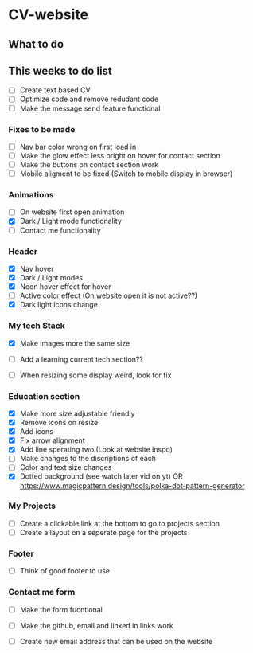 # CV-website

## What to do
## This weeks to do list
- [ ] Create text based CV
- [ ] Optimize code and remove redudant code
- [ ] Make the message send feature functional

### Fixes to be made
- [ ] Nav bar color wrong on first load in
- [ ] Make the glow effect less bright on hover for contact section.
- [ ] Make the buttons on contact section work
- [ ] Mobile aligment to be fixed (Switch to mobile display in browser)

### Animations
 - [ ] On website first open animation
  - [x] Dark / Light mode functionality
  - [ ] Contact me functionality

### Header
 - [x] Nav hover
 - [x] Dark / Light modes
 - [x] Neon hover effect for hover
 - [ ] Active color effect (On website open it is not active??)
 - [x] Dark light icons change

### My tech Stack
- [x] Make images more the same size
- [ ] Add a learning current tech section??
- [ ] When resizing some display weird, look for fix


### Education section
- [x] Make more size adjustable friendly
- [x] Remove icons on resize
- [x] Add icons 
- [x] Fix arrow alignment
- [x] Add line sperating two (Look at website inspo)
- [ ] Make changes to the discriptions of each
- [ ] Color and text size changes
- [x] Dotted background (see watch later vid on yt) OR https://www.magicpattern.design/tools/polka-dot-pattern-generator

### My Projects
- [ ] Create a clickable link at the bottom to go to projects section
- [ ] Create a layout on a seperate page for the projects

### Footer
- [ ] Think of good footer to use

### Contact me form
- [ ] Make the form fucntional
- [ ] Make the github, email and linked in links work
- [ ] Create new email address that can be used on the website

